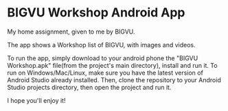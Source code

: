 # BIGVU Workshop Android App
My home assignment, given to me by BIGVU.

The app shows a Workshop list of BIGVU, with images and videos.

To run the app, simply download to your android phone the "BIGVU Workshop.apk" file(from the project's main directory), install and run it.
To run on Windows/Mac/Linux, make sure you have the latest version of Android Studio already installed. Then, clone the repository to your Android Studio projects directory, then open the project and run it.

I hope you'll enjoy it!